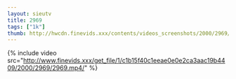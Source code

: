 ```yaml
--- 
layout: sieutv
title: 2969
tags: ["1k"]
thumb: http://hwcdn.finevids.xxx/contents/videos_screenshots/2000/2969/preview.mp4.jpg
---
```

{% include video src="http://www.finevids.xxx/get_file/1/c1b15f40c1eeae0e0e2ca3aac19b4409/2000/2969/2969.mp4/" %} 

